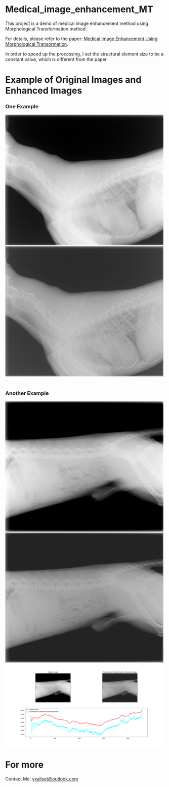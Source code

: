 # Medical_image_enhancement_MT
This project is a demo of medical image enhancement method using Morphological Transformation method.

For details, please refer to the paper: [Medical Image Enhancement Using Morphological Transormation](http://file.scirp.org/pdf/JDAIP_2016020209450081.pdf).

In order to speed up the processing, I set the structural element size to be a constant value, which is different from the paper.

# Example of Original Images and Enhanced Images

### One Example
<div align=left><img src="./demo_img/3_original.png" width="500px/"></div>
<div align=left><img src="./demo_img/3_enhanced.png" width="500px/"></div>
<div align=left><img src="./demo_img/3_analyse.png" width="5px/"></div>

### Another Example
<div align=left><img src="./demo_img/4_original.png" width="500px/"></div>
<div align=left><img src="./demo_img/4_enhanced.png" width="500px/"></div>
<div align=left><img src="./demo_img/4_analyse.png" width="500px/"></div>


# For more
Contact Me: vxallset@outlook.com
